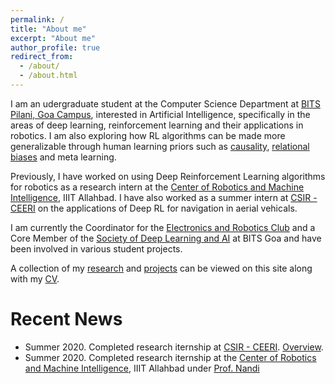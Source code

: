 ```yaml
---
permalink: /
title: "About me"
excerpt: "About me"
author_profile: true
redirect_from: 
  - /about/
  - /about.html
---
```


I am an udergraduate student at the Computer Science Department at [BITS Pilani, Goa Campus](https://www.bits-pilani.ac.in/goa/), interested in Artificial Intelligence, specifically in the areas of deep learning, reinforcement learning and their applications in robotics. I am also exploring how RL algorithms can be made more generalizable through human learning priors such as [causality](https://github.com/threewisemonkeys-as/causal-rl), [relational biases](https://github.com/threewisemonkeys-as/relational-rl) and meta learning.

Previously, I have worked on using Deep Reinforcement Learning algorithms for robotics as a research intern at the [Center of Robotics and Machine Intelligence](https://robita.iiita.ac.in/), IIIT Allahbad. I have also worked as a summer intern at [CSIR - CEERI](https://www.ceeri.res.in/) on the applications of Deep RL for navigation in aerial vehicals.

I am currently the Coordinator for the [Electronics and Robotics Club](http://erc-bpgc.github.io/) and a Core Member of the [Society of Deep Learning and AI](https://www.saidl.in/) at BITS Goa and have been involved in various student projects.

A collection of my [research](../research) and [projects](../projects) can be viewed on this site along with my [CV](../files/Atharv_Sonwane_CV.pdf).

# Recent News

- Summer 2020. Completed research iternship at [CSIR - CEERI](ceeri.res.in). [Overview](../projects/drone_rl).
- Summer 2020. Completed research iternship at the [Center of Robotics and Machine Intelligence](https://robita.iiita.ac.in/), IIIT Allahbad under [Prof. Nandi](https://sites.google.com/site/gcnandi/)
